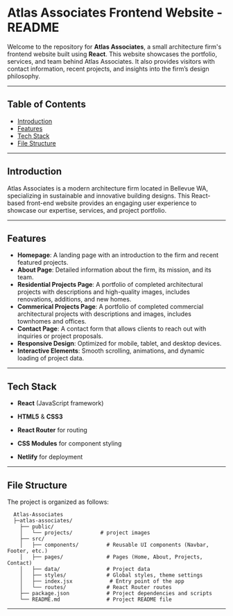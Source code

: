 # Atlas Associates Frontend Website - README

Welcome to the repository for **Atlas Associates**, a small architecture firm's frontend website built using **React**. This website showcases the portfolio, services, and team behind Atlas Associates. It also provides visitors with contact information, recent projects, and insights into the firm’s design philosophy.

---

## Table of Contents

- [Introduction](#introduction)
- [Features](#features)
- [Tech Stack](#tech-stack)
- [File Structure](#file-structure)

---

## Introduction

Atlas Associates is a modern architecture firm located in Bellevue WA, specializing in sustainable and innovative building designs. This React-based front-end website provides an engaging user experience to showcase our expertise, services, and project portfolio.

---

## Features

- **Homepage**: A landing page with an introduction to the firm and recent featured projects.
- **About Page**: Detailed information about the firm, its mission, and its team.
- **Residential Projects Page**: A portfolio of completed architectural projects with descriptions and high-quality images, includes renovations, additions, and new homes.
- **Commerical Projects Page**: A portfolio of completed commercial architectural projects with descriptions and images, includes townhomes and offices.
- **Contact Page**: A contact form that allows clients to reach out with inquiries or project proposals.
- **Responsive Design**: Optimized for mobile, tablet, and desktop devices.
- **Interactive Elements**: Smooth scrolling, animations, and dynamic loading of project data.

---

## Tech Stack

- **React** (JavaScript framework)
- **HTML5** & **CSS3**
- **React Router** for routing
- **CSS Modules** for component styling

- **Netlify** for deployment 

---

## File Structure
The project is organized as follows:
```
  Atlas-Associates
  ├─atlas-associates/
    ├── public/
    │   └── projects/         # project images
    ├── src/
    │   ├── components/         # Reusable UI components (Navbar, Footer, etc.)
    │   ├── pages/              # Pages (Home, About, Projects, Contact)
    │   ├── data/               # Project data
    │   ├── styles/             # Global styles, theme settings
    │   ├── index.jsx            # Entry point of the app
    │   └── routes/             # React Router routes
    ├── package.json            # Project dependencies and scripts
    └── README.md               # Project README file
```
---


   

